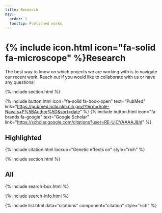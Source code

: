 ```yaml
---
title: Research
nav:
  order: 1
  tooltip: Published works
---
```


# {% include icon.html icon="fa-solid fa-microscope" %}Research

The best way to know on which projects we are working with is to navigate our recent work. Reach out if you would like to collaborate with us or have any questions!

{% include section.html %}

{%
  include button.html
  icon="fa-solid fa-book-open"
  text="PubMed"
  link="https://pubmed.ncbi.nlm.nih.gov/?term=Sole-Navais+P%5BAuthor%5D&sort=date"
%}
{%
  include button.html
  icon="fa-brands fa-google"
  text="Google Scholar"
  link="https://scholar.google.com/citations?user=RE-UjCYAAAAJ&hl"
%}

## Highlighted

{% include citation.html lookup="Genetic effects on" style="rich" %}

{% include section.html %}

## All

{% include search-box.html %}

{% include search-info.html %}

{% include list.html data="citations" component="citation" style="rich" %}
